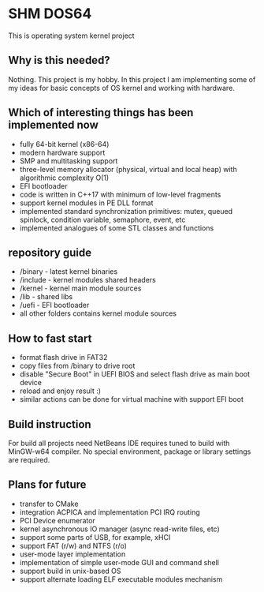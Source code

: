 # SHM DOS64
This is operating system kernel project 

## Why is this needed?
Nothing. This project is my hobby. In this project I am implementing some of my ideas for basic concepts of OS kernel and working with hardware. 

## Which of interesting things has been implemented now
- fully 64-bit kernel (x86-64)
- modern hardware support 
- SMP and multitasking support
- three-level memory allocator (physical, virtual and local heap) with algorithmic complexity O(1)
- EFI bootloader
- code is written in C++17 with minimum of low-level fragments
- support kernel modules in PE DLL format
- implemented standard synchronization primitives: mutex, queued spinlock, condition variable, semaphore, event, etc
- implemented analogues of some STL classes and functions

## repository guide
- /binary - latest kernel binaries
- /include - kernel modules shared headers
- /kernel - kernel main module sources
- /lib - shared libs
- /uefi - EFI bootloader
- all other folders contains kernel module sources

## How to fast start
- format flash drive in FAT32
- copy files from /binary to drive root
- disable "Secure Boot" in UEFI BIOS and select flash drive as main boot device
- reload and enjoy result :)
- similar actions can be done for virtual machine with support EFI boot

## Build instruction
For build all projects need NetBeans IDE requires tuned to build with MinGW-w64 compiler. No special environment, package or library settings are required.

## Plans for future
- transfer to CMake
- integration ACPICA and implementation PCI IRQ routing
- PCI Device enumerator
- kernel asynchronous IO manager (async read-write files, etc)
- support some parts of USB, for example, xHCI
- support FAT (r/w) and NTFS (r/o)
- user-mode layer implementation
- implementation of simple user-mode GUI and command shell
- support build in unix-based OS
- support alternate loading ELF executable modules mechanism

